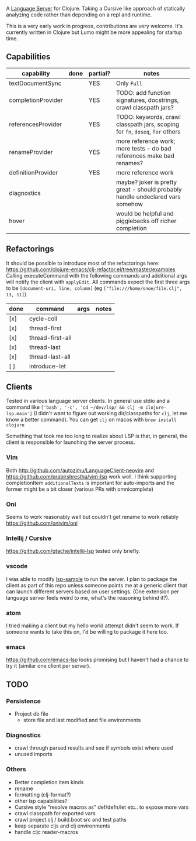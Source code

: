 A [Language Server](https://microsoft.github.io/language-server-protocol/) for Clojure. Taking a Cursive like approach of statically analyzing code rather than depending on a repl and runtime.

This is a very early work in progress, contributions are very welcome. It's currently written in Clojure but Lumo might be more appealing for startup time. 

## Capabilities

| capability | done | partial? | notes |
| ---------- | ---- | -------- | ----- |
| textDocumentSync |  | YES | Only `Full` |
| completionProvider | | YES | TODO: add function signatures, docstrings, crawl classpath jars? |
| referencesProvider | | YES | TODO: keywords, crawl classpath jars, scoping for `fn`, `doseq`, `for` others |
| renameProvider | | YES | more reference work; more tests - do bad references make bad renames? |
| definitionProvider | | YES | more reference work |
| diagnostics | | | maybe? joker is pretty great - should probably handle undeclared vars somehow |
| hover | | | would be helpful and piggiebacks off  richer completion | 

## Refactorings

It should be possible to introduce most of the refactorings here: https://github.com/clojure-emacs/clj-refactor.el/tree/master/examples
Calling executeCommand with the following commands and additional args will notify the client with `applyEdit`. 
All commands expect the first three args to be `[document-uri, line, column]` (eg `["file:///home/snoe/file.clj", 13, 11]`)

| done | command | args | notes |
| ---- | ------- | ---- | ----- |
| [x]  | cycle-coll | | |
| [x]  | thread-first | | |
| [x]  | thread-first-all | | |
| [x]  | thread-last | | |
| [x]  | thread-last-all | | |
| [ ]  | introduce-let | | |
 


## Clients

Tested in various language server clients. In general use stdio and a command like `['bash', '-c', 'cd ~/dev/lsp/ && clj -m clojure-lsp.main']` (I didn't want to figure out working dir/classpaths for `clj`, let me know a better command). You can get `clj` on macos with `brew install clojure`

Something that took me too long to realize about LSP is that, in general, the client is responsible for launching the server process. 

### Vim 
Both http://github.com/autozimu/LanguageClient-neovim and https://github.com/prabirshrestha/vim-lsp work well. I think supporting completionItem `additionalTexts` is important for auto-imports and the former might be a bit closer (various PRs with omnicomplete)

### Oni
Seems to work reasonably well but couldn't get rename to work reliably https://github.com/onivim/oni

### Intellij / Cursive
https://github.com/gtache/intellij-lsp tested only briefly. 

### vscode
I was able to modify [lsp-sample](https://github.com/Microsoft/vscode-extension-samples/tree/master/lsp-sample) to run the server. I plan to package the client as part of this repo unless someone points me at a generic client that can launch different servers based on user settings. (One extension per language server feels weird to me, what's the reasoning behind it?).

### atom
I tried making a client but my hello world attempt didn't seem to work. If someone wants to take this on, I'd be willing to package it here too. 

### emacs
https://github.com/emacs-lsp looks promising but I haven't had a chance to try it (similar one client per server).

## TODO

### Persistence
- Project db file 
  - store file and last modified and file environments

### Diagnostics 
- crawl through parsed results and see if symbols exist where used
- unused imports

### Others
- Better completion item kinds
- rename
- formatting (clj-format?)
- other lsp capabilities?
- Cursive style "resolve macros as" def/defn/let etc.. to expose more vars
- crawl classpath for exported vars 
- crawl project.clj / build.boot src and test paths
- keep separate cljs and clj environments
- handle cljc reader-macros
